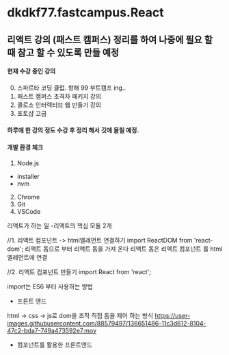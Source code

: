 # dkdkf77.fastcampus.React


## 리액트 강의 (패스트 캠퍼스) 정리를 하여 나중에 필요 할 때 참고 할 수 있도록 만들 예정

#### 현재 수강 중인 강의 
 
 0. 스파르타 코딩 클럽. 항해 99 부트캠프 ing..
 1. 패스트 캠퍼스 초격차 패키지 강의
 2. 콜로소 인터렉티브 웹 만들기 강의
 3. 포토샵 고급
 
 
#### 하루에 한 강의 정도 수강 후 정리 해서 깃에 올릴 예정.

#### 개발 환경 체크 
1. Node.js
 - installer
 - nvm
2. Chrome
3. Git
4. VSCode

리액트가 하는 일
-리액트의 핵심 모듈 2개

//1. 리액트 컴포넌트 -> html엘레먼트 연결하기 
import ReactDOM from 'react-dom';
리액트 돔으로 부터 리액트 돔을 가져 온다 
리액트 돔은 리액트 컴포넌트 를 html 엘레먼트에 연결

//2. 리액트 컴포넌트 만들기 
import React from 'react';

import는 ES6 부터 사용하는 방법 


- 프론트 엔드

html -> css -> js로 dom을 조작 
직접 돔을 제어 하는 방식
https://user-images.githubusercontent.com/88579497/136651486-11c3d612-8104-47c2-bda7-749a473592e7.mov


- 컴포넌트를 활용한 프론트엔드 










